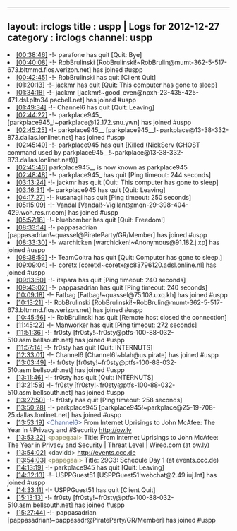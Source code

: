 
---
layout: irclogs
title : uspp | Logs for 2012-12-27
category : irclogs
channel: uspp
---
<li class="logitem"><a href="#00:38:46" name="00:38:46" class="time">[00:38:46]</a> -!- <span class="quit">parafone</span> has quit [Quit: Bye] </li>
<li class="logitem"><a href="#00:40:08" name="00:40:08" class="time">[00:40:08]</a> -!- <span class="join">RobBrulinski</span> [RobBrulinski!~RobBrulin@mumt-362-5-517-673.bltmmd.fios.verizon.net] has joined #uspp </li>
<li class="logitem"><a href="#00:42:45" name="00:42:45" class="time">[00:42:45]</a> -!- <span class="quit">RobBrulinski</span> has quit [Client Quit] </li>
<li class="logitem"><a href="#01:20:13" name="01:20:13" class="time">[01:20:13]</a> -!- <span class="quit">jackmr</span> has quit [Quit: This computer has gone to sleep] </li>
<li class="logitem"><a href="#01:34:18" name="01:34:18" class="time">[01:34:18]</a> -!- <span class="join">jackmr</span> [jackmr!~good_even@npxh-23-435-425-471.dsl.pltn34.pacbell.net] has joined #uspp </li>
<li class="logitem"><a href="#01:49:34" name="01:49:34" class="time">[01:49:34]</a> -!- <span class="quit">Channel6</span> has quit [Quit: Leaving] </li>
<li class="logitem"><a href="#02:44:22" name="02:44:22" class="time">[02:44:22]</a> -!- <span class="join">parkplace945_</span> [parkplace945_!~parkplace@12.172.snu.ywn] has joined #uspp </li>
<li class="logitem"><a href="#02:45:25" name="02:45:25" class="time">[02:45:25]</a> -!- <span class="join">parkplace945__</span> [parkplace945__!~parkplace@13-38-332-873.dallas.lonlinet.net] has joined #uspp </li>
<li class="logitem"><a href="#02:45:40" name="02:45:40" class="time">[02:45:40]</a> -!- <span class="quit">parkplace945</span> has quit [Killed (NickServ (GHOST command used by parkplace945__!~parkplace@13-38-332-873.dallas.lonlinet.net))] </li>
<li class="logitem"><a href="#02:45:46" name="02:45:46" class="time">[02:45:46]</a> <span class="nick">parkplace945__</span> is now known as <span class="nick">parkplace945</span> </li>
<li class="logitem"><a href="#02:48:48" name="02:48:48" class="time">[02:48:48]</a> -!- <span class="quit">parkplace945_</span> has quit [Ping timeout: 244 seconds] </li>
<li class="logitem"><a href="#03:13:24" name="03:13:24" class="time">[03:13:24]</a> -!- <span class="quit">jackmr</span> has quit [Quit: This computer has gone to sleep] </li>
<li class="logitem"><a href="#03:16:31" name="03:16:31" class="time">[03:16:31]</a> -!- <span class="quit">parkplace945</span> has quit [Quit: Leaving] </li>
<li class="logitem"><a href="#04:17:27" name="04:17:27" class="time">[04:17:27]</a> -!- <span class="quit">kusanagi</span> has quit [Ping timeout: 250 seconds] </li>
<li class="logitem"><a href="#05:15:09" name="05:15:09" class="time">[05:15:09]</a> -!- <span class="join">Vandal</span> [Vandal!~Vigilant@mqn-29-398-404-429.woh.res.rr.com] has joined #uspp </li>
<li class="logitem"><a href="#05:57:18" name="05:57:18" class="time">[05:57:18]</a> -!- <span class="quit">bluebomber</span> has quit [Quit: Freedom!] </li>
<li class="logitem"><a href="#08:33:14" name="08:33:14" class="time">[08:33:14]</a> -!- <span class="join">pappasadrian</span> [pappasadrian!~quassel@PirateParty/GR/Member] has joined #uspp </li>
<li class="logitem"><a href="#08:33:30" name="08:33:30" class="time">[08:33:30]</a> -!- <span class="join">warchicken</span> [warchicken!~Anonymous@91.182.j.xp] has joined #uspp </li>
<li class="logitem"><a href="#08:38:59" name="08:38:59" class="time">[08:38:59]</a> -!- <span class="quit">TeamColtra</span> has quit [Quit: Computer has gone to sleep.] </li>
<li class="logitem"><a href="#09:09:04" name="09:09:04" class="time">[09:09:04]</a> -!- <span class="join">coretx</span> [coretx!~coretx@c83796120.adsl.online.nl] has joined #uspp </li>
<li class="logitem"><a href="#09:13:50" name="09:13:50" class="time">[09:13:50]</a> -!- <span class="quit">itspara</span> has quit [Ping timeout: 240 seconds] </li>
<li class="logitem"><a href="#09:43:02" name="09:43:02" class="time">[09:43:02]</a> -!- <span class="quit">pappasadrian</span> has quit [Ping timeout: 240 seconds] </li>
<li class="logitem"><a href="#10:09:18" name="10:09:18" class="time">[10:09:18]</a> -!- <span class="join">Fatbag</span> [Fatbag!~quassel@75.108.uxq.kh] has joined #uspp </li>
<li class="logitem"><a href="#10:13:21" name="10:13:21" class="time">[10:13:21]</a> -!- <span class="join">RobBrulinski</span> [RobBrulinski!~RobBrulin@mumt-362-5-517-673.bltmmd.fios.verizon.net] has joined #uspp </li>
<li class="logitem"><a href="#10:45:56" name="10:45:56" class="time">[10:45:56]</a> -!- <span class="quit">RobBrulinski</span> has quit [Remote host closed the connection] </li>
<li class="logitem"><a href="#11:45:22" name="11:45:22" class="time">[11:45:22]</a> -!- <span class="quit">Manworker</span> has quit [Ping timeout: 272 seconds] </li>
<li class="logitem"><a href="#11:51:36" name="11:51:36" class="time">[11:51:36]</a> -!- <span class="join">fr0sty</span> [fr0sty!~fr0sty@ptfs-100-88-032-510.asm.bellsouth.net] has joined #uspp </li>
<li class="logitem"><a href="#11:57:14" name="11:57:14" class="time">[11:57:14]</a> -!- <span class="quit">fr0sty</span> has quit [Quit: INTERNUTS] </li>
<li class="logitem"><a href="#12:33:01" name="12:33:01" class="time">[12:33:01]</a> -!- <span class="join">Channel6</span> [Channel6!~blah@us.pirate] has joined #uspp </li>
<li class="logitem"><a href="#13:03:49" name="13:03:49" class="time">[13:03:49]</a> -!- <span class="join">fr0sty</span> [fr0sty!~fr0sty@ptfs-100-88-032-510.asm.bellsouth.net] has joined #uspp </li>
<li class="logitem"><a href="#13:11:46" name="13:11:46" class="time">[13:11:46]</a> -!- <span class="quit">fr0sty</span> has quit [Quit: INTERNUTS] </li>
<li class="logitem"><a href="#13:21:58" name="13:21:58" class="time">[13:21:58]</a> -!- <span class="join">fr0sty</span> [fr0sty!~fr0sty@ptfs-100-88-032-510.asm.bellsouth.net] has joined #uspp </li>
<li class="logitem"><a href="#13:27:50" name="13:27:50" class="time">[13:27:50]</a> -!- <span class="quit">fr0sty</span> has quit [Ping timeout: 258 seconds] </li>
<li class="logitem"><a href="#13:50:28" name="13:50:28" class="time">[13:50:28]</a> -!- <span class="join">parkplace945</span> [parkplace945!~parkplace@25-19-708-25.dallas.lonlinet.net] has joined #uspp </li>
<li class="logitem"><a href="#13:53:19" name="13:53:19" class="time">[13:53:19]</a> <span class="person" style="color:#3d5ba0">&lt;Channel6&gt;</span> From Internet Uprisings to John McAfee: The Year in #Privacy and #Security <a href="http://ow.ly/go52k" target="_blank">http://ow.ly</a> </li>
<li class="logitem"><a href="#13:53:22" name="13:53:22" class="time">[13:53:22]</a> <span class="person" style="color:#817e41">&lt;papegaai&gt;</span> Title: From Internet Uprisings to John McAfee: The Year in Privacy and Security | Threat Level | Wired.com (at ow.ly) </li>
<li class="logitem"><a href="#13:54:02" name="13:54:02" class="time">[13:54:02]</a> <span class="person" style="color:#2d3f2f">&lt;davidd&gt;</span> <a href="http://events.ccc.de/congress/2012/Fahrplan/day_2012-12-27.en.html" target="_blank">http://events.ccc.de</a> </li>
<li class="logitem"><a href="#13:54:03" name="13:54:03" class="time">[13:54:03]</a> <span class="person" style="color:#817e41">&lt;papegaai&gt;</span> Title: 29C3: Schedule Day 1 (at events.ccc.de) </li>
<li class="logitem"><a href="#14:13:19" name="14:13:19" class="time">[14:13:19]</a> -!- <span class="quit">parkplace945</span> has quit [Quit: Leaving] </li>
<li class="logitem"><a href="#14:32:13" name="14:32:13" class="time">[14:32:13]</a> -!- <span class="join">USPPGuest51</span> [USPPGuest51!webchat@2.49.iuj.lnt] has joined #uspp </li>
<li class="logitem"><a href="#14:33:11" name="14:33:11" class="time">[14:33:11]</a> -!- <span class="quit">USPPGuest51</span> has quit [Client Quit] </li>
<li class="logitem"><a href="#15:13:13" name="15:13:13" class="time">[15:13:13]</a> -!- <span class="join">fr0sty</span> [fr0sty!~fr0sty@ptfs-100-88-032-510.asm.bellsouth.net] has joined #uspp </li>
<li class="logitem"><a href="#15:27:44" name="15:27:44" class="time">[15:27:44]</a> -!- <span class="join">pappasadrian</span> [pappasadrian!~pappasadr@PirateParty/GR/Member] has joined #uspp </li>


